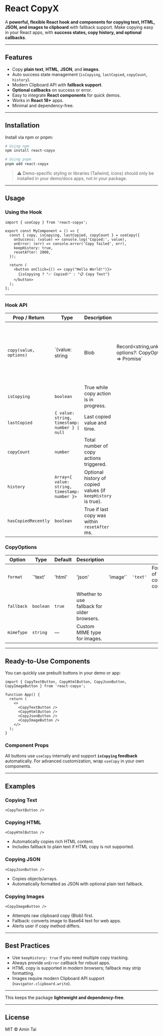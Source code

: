 # React CopyX

A **powerful, flexible React hook and components for copying text, HTML, JSON, and images to clipboard** with fallback support.
Make copying easy in your React apps, with **success states, copy history, and optional callbacks**.

---

## Features

* Copy **plain text**, **HTML**, **JSON**, and **images**.
* Auto success state management (`isCopying`, `lastCopied`, `copyCount`, `history`).
* Modern Clipboard API with **fallback support**.
* **Optional callbacks** on success or error.
* Easy to integrate **React components** for quick demos.
* Works in **React 18+** apps.
* Minimal and dependency-free.

---

## Installation

Install via npm or pnpm:

```bash
# Using npm
npm install react-copyx

# Using pnpm
pnpm add react-copyx
```

> ⚠️ Demo-specific styling or libraries (Tailwind, icons) should only be installed in your demo/docs apps, not in your package.

---

## Usage

### Using the Hook

```tsx
import { useCopy } from 'react-copyx';

export const MyComponent = () => {
  const { copy, isCopying, lastCopied, copyCount } = useCopy({
    onSuccess: (value) => console.log('Copied:', value),
    onError: (err) => console.error('Copy failed', err),
    keepHistory: true,
    resetAfter: 2000,
  });

  return (
    <button onClick={() => copy("Hello World!")}> 
      {isCopying ? "✅ Copied!" : "📋 Copy Text"}
    </button>
  );
};
```

---

### Hook API

| Prop / Return          | Type                                           | Description                                                   |                                                                  |                                                                                                  |
| ---------------------- | ---------------------------------------------- | ------------------------------------------------------------- | ---------------------------------------------------------------- | ------------------------------------------------------------------------------------------------ |
| `copy(value, options)` | `(value: string                                | Blob                                                          | Record<string,unknown>, options?: CopyOptions) => Promise<void>` | Copy a value to clipboard. `options` allows specifying format (`text`, `html`, `json`, `image`). |
| `isCopying`            | `boolean`                                      | True while copy action is in progress.                        |                                                                  |                                                                                                  |
| `lastCopied`           | `{ value: string, timestamp: number } \| null` | Last copied value and time.                                   |                                                                  |                                                                                                  |
| `copyCount`            | `number`                                       | Total number of copy actions triggered.                       |                                                                  |                                                                                                  |
| `history`              | `Array<{ value: string, timestamp: number }>`  | Optional history of copied values (if `keepHistory` is true). |                                                                  |                                                                                                  |
| `hasCopiedRecently`    | `boolean`                                      | True if last copy was within `resetAfter` ms.                 |                                                                  |                                                                                                  |

### CopyOptions

| Option     | Type      | Default | Description                                 |          |          |                               |
| ---------- | --------- | ------- | ------------------------------------------- | -------- | -------- | ----------------------------- |
| `format`   | `'text'   | 'html'  | 'json'                                      | 'image'` | `'text'` | Format of the copied content. |
| `fallback` | `boolean` | `true`  | Whether to use fallback for older browsers. |          |          |                               |
| `mimeType` | `string`  | —       | Custom MIME type for images.                |          |          |                               |

---

## Ready-to-Use Components

You can quickly use prebuilt buttons in your demo or app:

```tsx
import { CopyTextButton, CopyHtmlButton, CopyJsonButton, CopyImageButton } from 'react-copyx';

function App() {
  return (
    <>
      <CopyTextButton />
      <CopyHtmlButton />
      <CopyJsonButton />
      <CopyImageButton />
    </>
  );
}
```

### Component Props

All buttons use `useCopy` internally and support **`isCopying` feedback** automatically.
For advanced customization, wrap `useCopy` in your own components.

---

## Examples

### Copying Text

```tsx
<CopyTextButton />
```

### Copying HTML

```tsx
<CopyHtmlButton />
```

* Automatically copies rich HTML content.
* Includes fallback to plain text if HTML copy is not supported.

### Copying JSON

```tsx
<CopyJsonButton />
```

* Copies objects/arrays.
* Automatically formatted as JSON with optional plain text fallback.

### Copying Images

```tsx
<CopyImageButton />
```

* Attempts raw clipboard copy (Blob) first.
* Fallback: converts image to Base64 text for web apps.
* Alerts user if copy method differs.

---

## Best Practices

* Use `keepHistory: true` if you need multiple copy tracking.
* Always provide `onError` callback for robust apps.
* HTML copy is supported in modern browsers; fallback may strip formatting.
* Images require modern Clipboard API support (`navigator.clipboard.write`).

---

This keeps the package **lightweight and dependency-free**.

---

## License

MIT © Amin Tai
